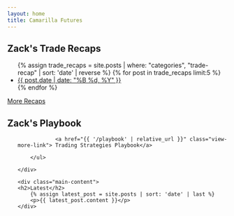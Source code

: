 ```yaml
---
layout: home
title: Camarilla Futures
---
```


<div class="container">
    <div class="sidebar">
         <h2>Zack's Trade Recaps</h2>
        <ul>
            {% assign trade_recaps = site.posts | where: "categories", "trade-recap" | sort: 'date' | reverse %}
            {% for post in trade_recaps limit:5 %}
            <li>
                <a href="{{ post.url | relative_url }}">{{ post.date | date: "%B %d, %Y" }}</a>
            </li>
            {% endfor %}
        </ul>
        <a href="{{ '/trade-recaps' | relative_url }}" class="view-more-link">More Recaps</a>
            <h2>Zack's Playbook</h2>
        <ul>
            
                <a href="{{ '/playbook' | relative_url }}" class="view-more-link"> Trading Strategies Playbook</a>
            
        </ul>
    
    </div>

    <div class="main-content">
    <h2>Latest</h2>
        {% assign latest_post = site.posts | sort: 'date' | last %}
        <p>{{ latest_post.content }}</p>
    </div>
</div>

<script src="{{ '/assets/js/table.js' | relative_url }}"></script>
